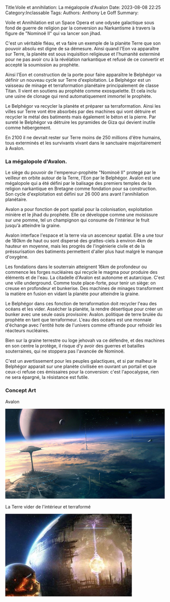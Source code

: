Title:Voile et annihilation: La mégalopole d'Avalon
Date: 2023-08-08 22:25
Category:Inclassable
Tags:
Authors: Anthony Le Goff
Summary:

Voile et Annihilation est un Space Opera et une odysée galactique sous fond de guerre de religion par la conversion au Narkantisme à travers la figure de "Nominoë II" qui va lancer son jihad.

C'est un véritable fléau, et va faire un exemple de la planète Terre que son pouvoir absolu est digne de sa démesure. Ainsi quand l'Eon va apparaître sur Terre, la planète est sous inquisition religieuse et l'humanité exterminé pour ne pas avoir cru à la révélation narkantique et refusé de ce convertir et accepté la soumission au prophète.

Ainsi l'Eon et construction de la porte pour faire apparaïtre le Belphégor va définir un nouveau cycle sur Terre d'exploitation. Le Belphégor est un vaisseau de minage et terraformation planétaire principalement de classe Titan. Il vient en soutiens au prophète comme exosquelette. Et cela inclu une usine de clonage qui rend automatiquement immortel le prophète.

Le Belphégor va recycler la planète et préparer sa terraformation. Ainsi les villes sur Terre vont être absorbés par des machines qui vont détruire et recycler le métal des batiments mais également le béton et la pierre. Par sureté le Belphégor va détruire les pyramides de Giza qui devient inutile comme hébergement.

En 2100 il ne devrait rester sur Terre moins de 250 millions d'être humains, tous exterminés et les survivants vivant dans le sanctuaire majoritairement à Avalon.

### La mégalopole d'Avalon.

Le siège du pouvoir de l'empereur-prophète "Nominoë II" protegé par le veilleur en orbite autour de la Terre, l'Eon par le Belphégor. Avalon est une mégalopole qui a été défini par le balisage des premiers temples de la religion narkantique en Bretagne comme fondation pour sa construction. Son cycle d'exploitation est défini sur 26 000 ans avant l'annihilation planétaire.

Avalon a pour fonction de port spatial pour la colonisation, exploitation minière et le jihad du prophète. Elle ce développe comme une moisissure sur une pomme, tel un champignon qui consume de l'intérieur le fruit jusqu'à atteindre la graine.

Avalon interface l'espace et la terre via un ascenceur spatial. Elle a une tour de 180km de haut ou sont dispersé des grattes-ciels à environ 4km de hauteur en moyenne, mais les progrès de l'ingénierie civile et de la préssurisation des batiments permettent d'aller plus haut malgré le manque d'oxygène.

Les fondations dans le souterrain atteignent 16km de profondeur ou commence les forges nucléaires qui recycle le magma pour produire des éléments et de l'eau. La citadelle d'Avalon est autonome et autarcique. C'est une ville underground. Comme toute place-forte, pour tenir un siège: on creuse en profondeur et bunkerise. Des machines de minages transforment la matière en fusion en vidant la planète pour atteindre la graine.

Le Belphégor dans ces fonction de terraformation doit recycler l'eau des océans et les vider. Assécher la planète, la rendre désertique pour créer un bunker avec une seule oasis provisoire: Avalon. politique de terre brulée du prophète en tant que terraformeur. L'eau des océans est une monnaie d'échange avec l'entité hote de l'univers comme offrande pour refroidir les réacteurs nucléaires. 

Bien sur la graine terrestre ou loge jehovah va ce défendre, et des machines en son centre la protège, il risque d'y avoir des guerres et batailles souterraines, qui ne stoppera pas l'avancée de Nominoë.

C'est un avertissement pour les peuples galactiques, et si par malheur le Belphégor apparait sur une planète civilisée en ouvrant un portail et que ceux-ci refuse ces émissaires pour la conversion: c'est l'apocalypse, rien ne sera épargné, la résistance est futile.

### Concept Art

Avalon

![avalon](images/avalon.jpg)

La Terre vider de l'intérieur et terraformé

![pomme](images/pomme.jpg)
